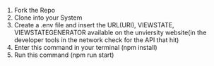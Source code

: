 1. Fork the Repo
2. Clone into your System
3. Create a .env file and insert the URL(URI), VIEWSTATE, VIEWSTATEGENERATOR available on the unviersity website(in the developer tools in the network check for the API that hit)
4. Enter this command in your terminal (npm install)
5. Run this command (npm run start)
